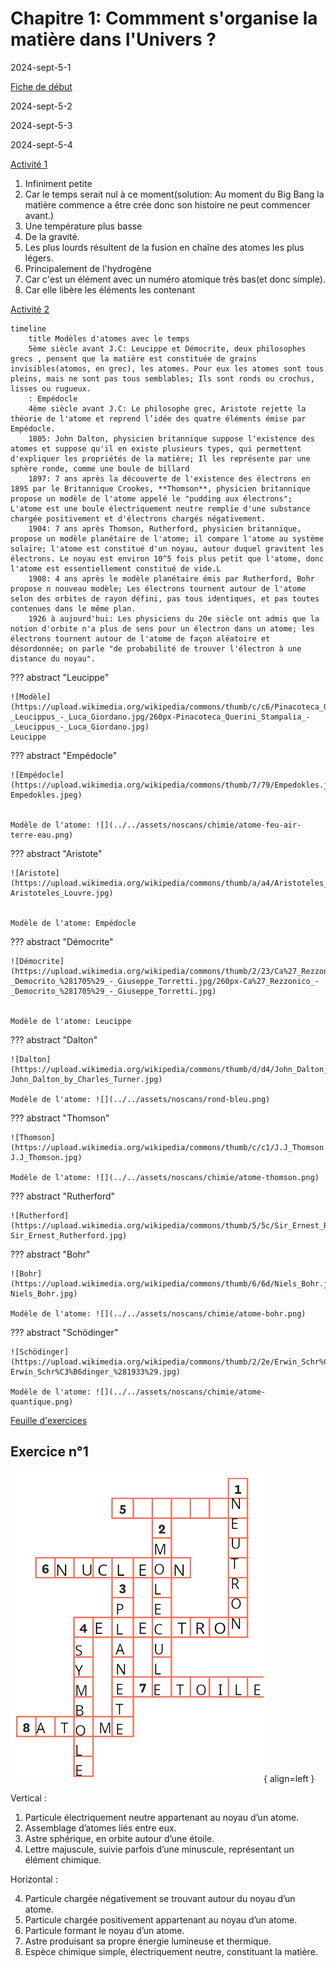 # Chapitre 1: Commment s'organise la matière dans l'Univers ?

2024-sept-5-1

[Fiche de début](../../assets/noscans/chimie/chimie-chapter1-route.pdf)

2024-sept-5-2

2024-sept-5-3

2024-sept-5-4

[Activité 1](../../assets/noscans/chimie/chimie-chapter1-activity1.pdf)

1. Infiniment petite
2. Car le temps serait nul à ce moment(solution: Au moment du Big Bang la matière commence a être crée donc son histoire ne peut commencer avant.)
3. Une température plus basse
4. De la gravité.
5. Les plus lourds résultent de la fusion en chaîne des atomes les plus légers.
6. Principalement de l'hydrogène
7. Car c'est un élément avec un numéro atomique très bas(et donc simple).
8. Car elle libère les éléments les contenant

[Activité 2](../../assets/noscans/chimie/chimie-chapter1-activity2.pdf)

```mermaid
timeline
    title Modèles d'atomes avec le temps
    5ème siècle avant J.C: Leucippe et Démocrite, deux philosophes grecs , pensent que la matière est constituée de grains invisibles(atomos, en grec), les atomes. Pour eux les atomes sont tous pleins, mais ne sont pas tous semblables; Ils sont ronds ou crochus, lisses ou rugueux.
    : Empédocle
    4ème siècle avant J.C: Le philosophe grec, Aristote rejette la théorie de l'atome et reprend l’idée des quatre éléments émise par Empédocle.
    1805: John Dalton, physicien britannique suppose l'existence des atomes et suppose qu'il en existe plusieurs types, qui permettent d'expliquer les propriétés de la matière; Il les représente par une sphère ronde, comme une boule de billard
    1897: 7 ans après la découverte de l'existence des électrons en 1895 par le Britannique Crookes, **Thomson**, physicien britannique propose un modèle de l'atome appelé le "pudding aux électrons"; L'atome est une boule électriquement neutre remplie d'une substance chargée positivement et d'électrons chargés négativement.
    1904: 7 ans après Thomson, Rutherford, physicien britannique, propose un modèle planétaire de l'atome; il compare l'atome au système solaire; l'atome est constitué d'un noyau, autour duquel gravitent les électrons. Le noyau est environ 10^5 fois plus petit que l'atome, donc l'atome est essentiellement constitué de vide.L
    1908: 4 ans après le modèle planétaire émis par Rutherford, Bohr propose n nouveau modèle; Les électrons tournent autour de l'atome selon des orbites de rayon défini, pas tous identiques, et pas toutes contenues dans le même plan.
    1926 à aujourd'hui: Les physiciens du 20e siècle ont admis que la notion d'orbite n'a plus de sens pour un électron dans un atome; les électrons tournent autour de l'atome de façon aléatoire et désordonnée; on parle "de probabilité de trouver l'électron à une distance du noyau". 
```

??? abstract "Leucippe"

    ![Modèle](https://upload.wikimedia.org/wikipedia/commons/thumb/c/c6/Pinacoteca_Querini_Stampalia_-_Leucippus_-_Luca_Giordano.jpg/260px-Pinacoteca_Querini_Stampalia_-_Leucippus_-_Luca_Giordano.jpg)
    Leucippe

??? abstract "Empédocle"

    ![Empédocle](https://upload.wikimedia.org/wikipedia/commons/thumb/7/79/Empedokles.jpeg/260px-Empedokles.jpeg)
    

    Modèle de l'atome: ![](../../assets/noscans/chimie/atome-feu-air-terre-eau.png)

??? abstract "Aristote"

    ![Aristote](https://upload.wikimedia.org/wikipedia/commons/thumb/a/a4/Aristoteles_Louvre.jpg/260px-Aristoteles_Louvre.jpg)
    

    Modèle de l'atome: Empédocle

??? abstract "Démocrite"

    ![Démocrite](https://upload.wikimedia.org/wikipedia/commons/thumb/2/23/Ca%27_Rezzonico_-_Democrito_%281705%29_-_Giuseppe_Torretti.jpg/260px-Ca%27_Rezzonico_-_Democrito_%281705%29_-_Giuseppe_Torretti.jpg)
    

    Modèle de l'atome: Leucippe

??? abstract "Dalton"

    ![Dalton](https://upload.wikimedia.org/wikipedia/commons/thumb/d/d4/John_Dalton_by_Charles_Turner.jpg/220px-John_Dalton_by_Charles_Turner.jpg)

    Modèle de l'atome: ![](../../assets/noscans/rond-bleu.png)

??? abstract "Thomson"
    
    ![Thomson](https://upload.wikimedia.org/wikipedia/commons/thumb/c/c1/J.J_Thomson.jpg/260px-J.J_Thomson.jpg)
    
    Modèle de l'atome: ![](../../assets/noscans/chimie/atome-thomson.png)

??? abstract "Rutherford"

    ![Rutherford](https://upload.wikimedia.org/wikipedia/commons/thumb/5/5c/Sir_Ernest_Rutherford.jpg/220px-Sir_Ernest_Rutherford.jpg)

??? abstract "Bohr"

    ![Bohr](https://upload.wikimedia.org/wikipedia/commons/thumb/6/6d/Niels_Bohr.jpg/260px-Niels_Bohr.jpg)

    Modèle de l'atome: ![](../../assets/noscans/chimie/atome-bohr.png)

??? abstract "Schödinger"

    ![Schödinger](https://upload.wikimedia.org/wikipedia/commons/thumb/2/2e/Erwin_Schr%C3%B6dinger_%281933%29.jpg/200px-Erwin_Schr%C3%B6dinger_%281933%29.jpg)

    Modèle de l'atome: ![](../../assets/noscans/chimie/atome-quantique.png)

[Feuille d'exercices](../../assets/noscans/chimie/chapter1-exercices.pdf)

## Exercice n°1 

![](../../assets/noscans/chimie/chapter1-mocroises.png){ align=left }

Vertical :

1. Particule électriquement neutre appartenant au noyau d’un atome.
2. Assemblage d’atomes liés entre eux.
3. Astre sphérique, en orbite autour d’une étoile.
4. Lettre majuscule, suivie parfois d’une minuscule, représentant un élément chimique.

Horizontal :

4. Particule chargée négativement se trouvant autour du noyau d’un atome.
5. Particule chargée positivement appartenant au noyau d’un atome.
6. Particule formant le noyau d’un atome.
7. Astre produisant sa propre énergie lumineuse et thermique.
8. Espèce chimique simple, électriquement neutre, constituant la matière.